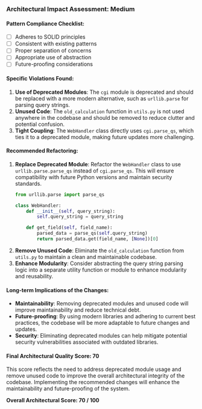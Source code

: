 ### Architectural Impact Assessment: Medium

#### Pattern Compliance Checklist:
- [ ] Adheres to SOLID principles
- [ ] Consistent with existing patterns
- [ ] Proper separation of concerns
- [ ] Appropriate use of abstraction
- [ ] Future-proofing considerations

#### Specific Violations Found:
1. **Use of Deprecated Modules**: The `cgi` module is deprecated and should be replaced with a more modern alternative, such as `urllib.parse` for parsing query strings.
2. **Unused Code**: The `old_calculation` function in `utils.py` is not used anywhere in the codebase and should be removed to reduce clutter and potential confusion.
3. **Tight Coupling**: The `WebHandler` class directly uses `cgi.parse_qs`, which ties it to a deprecated module, making future updates more challenging.

#### Recommended Refactoring:
1. **Replace Deprecated Module**: Refactor the `WebHandler` class to use `urllib.parse.parse_qs` instead of `cgi.parse_qs`. This will ensure compatibility with future Python versions and maintain security standards.
   ```python
   from urllib.parse import parse_qs

   class WebHandler:
       def __init__(self, query_string):
           self.query_string = query_string

       def get_field(self, field_name):
           parsed_data = parse_qs(self.query_string)
           return parsed_data.get(field_name, [None])[0]
   ```
2. **Remove Unused Code**: Eliminate the `old_calculation` function from `utils.py` to maintain a clean and maintainable codebase.
3. **Enhance Modularity**: Consider abstracting the query string parsing logic into a separate utility function or module to enhance modularity and reusability.

#### Long-term Implications of the Changes:
- **Maintainability**: Removing deprecated modules and unused code will improve maintainability and reduce technical debt.
- **Future-proofing**: By using modern libraries and adhering to current best practices, the codebase will be more adaptable to future changes and updates.
- **Security**: Eliminating deprecated modules can help mitigate potential security vulnerabilities associated with outdated libraries.

#### Final Architectural Quality Score: 70

This score reflects the need to address deprecated module usage and remove unused code to improve the overall architectural integrity of the codebase. Implementing the recommended changes will enhance the maintainability and future-proofing of the system.

**Overall Architectural Score: 70 / 100**
